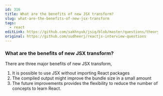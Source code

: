 ```yaml
---
id: 316
title: What are the benefits of new JSX transform?
slug: what-are-the-benefits-of-new-jsx-transform
tags:
  - react
editLink: https://github.com/sakhnyuk/jsiq/blob/master/questions/theory/react/316.md
original: https://github.com/sudheerj/reactjs-interview-questions
---
```


### What are the benefits of new JSX transform?

There are three major benefits of new JSX transform,

1. It is possible to use JSX without importing React packages
2. The compiled output might improve the bundle size in a small amount
3. The future improvements provides the flexibility to reduce the number of concepts to learn React.